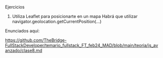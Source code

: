 Ejercicios
1. Utiliza Leaflet para posicionarte en un mapa
Habrá que utilizar navigator.geolocation.getCurrentPosition(...)

Enunciados aquí: 

https://github.com/TheBridge-FullStackDeveloper/temario_fullstack_FT_feb24_MAD/blob/main/teoria/js_avanzado/clase8.md


